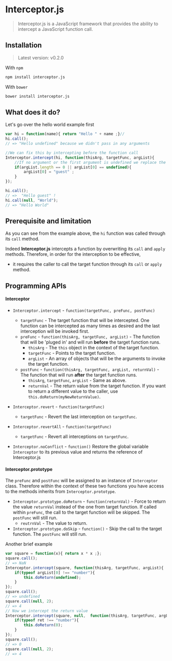# Interceptor.js

> Interceptor.js is a JavaScript framework that provides the ability to intercept a JavaScript function call.

## Installation 
> Latest version: v0.2.0

With `npm`
```sh
npm install interceptor.js
```
With `bower`
```sh
bower install interceptor.js
```

## What does it do? 
Let's go over the hello world example first
```js
var hi = function(name){ return "Hello " + name ;}//
hi.call();
// => "Hello undefined" because we didn't pass in any arguments

//We can fix this by intercepting before the function call
Interceptor.intercept(hi, function(thisArg, targetFunc, argList){
	//If no argument or the first argument is undefined we replace the first argument with "guest"
	if(argList.length == 0 || argList[0] == undefined){
		argList[0] = "guest" ;
	}
});

hi.call();
// =>  "Hello guest" ! 	
hi.call(null, "World");
// => "Hello World" 
```
## Prerequisite and limitation
As you can see from the example above, the `hi` function was called through its `call` method. 

Indeed __Interceptor.js__ intercepts a function by overwriting its `call` and `apply` methods. 
Therefore, in order for the interception to be effective, 
* it requires the caller to call the target function through its `call` or `apply` method.

## Programming APIs
#### Interceptor
- `Interceptor.intercept` - `function(targetFunc, preFunc, postFunc)`
	* `targetFunc` -  The target function that will be intercepted. One function can be intercepted as many times as desired and the last interception will be invoked first.
	* `preFunc` - `function(thisArg, targetFunc, argList)` - The function that will be 'pluged in' and will run __before__ the target function runs.
	    + `thisArg` - The `this` object in the context of the target function.
	    + `targetFunc` - Points to the target function.
	    + `argList` - An array of objects that will be the arguments to invoke the target function. 
	* `postFunc` - `function(thisArg, targetFunc, argList, returnVal)` - The function that will run __after__ the target function runs.
	    + `thisArg`, `targetFunc`, `argList` - Same as above.
	    + `returnVal` - The return value from the target function. If you want to return a different value to the caller, use `this.doReturn(myNewReturnValue)`.

- `Interceptor.revert` - `function(targetFunc)`
	* `targetFunc` - Revert the last interception on `targetFunc`.
  
  
- `Interceptor.revertAll` - `function(targetFunc)`
	* `targetFunc` - Revert all interceptions on `targetFunc`.

- `Interceptor.noConflict` - `function()` Restore the global variable `Interceptor` to its previous value and returns the reference of Interceptor.js
  
#### Interceptor.prototype
The `preFunc` and `postFunc` will be assigned to an instance of `Interceptor` class. Therefore within the context of these two functions you have access to the methods inherits from `Interceptor.prototype`.
* `Interceptor.prototype.doReturn` - `function(returnVal)` - Force to return the value `returnVal` instead of the one from target function. If called within `preFunc`, the call to the target function will be skipped. The `postFunc` will still run.
    + `reutrnVal` - The value to return.
* `Interceptor.prototype.doSkip` - `function()` - Skip the call to the target function. The `postFunc` will still run.

Another brief example
```js
var square = function(x){ return x * x ;};
square.call();
// => NaN
Interceptor.intercept(square, function(thisArg, targetFunc, argList){
	if(typeof argList[0] !== "number"){
		this.doReturn(undefined);
	}
});
square.call();
// => undefined
square.call(null, 2);
// => 4
// Now we intercept the return value
Interceptor.intercept(square, null,  function(thisArg, targetFunc, argList, ret){
	if(typeof ret !== "number"){
		this.doReturn(0);
	}
});
square.call();
// => 0
square.call(null, 2);
// => 4
```


